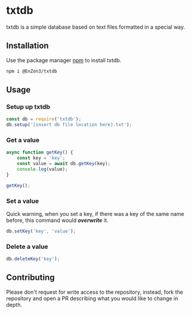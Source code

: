 # txtdb

txtdb is a simple database based on text files formatted in a special way.

## Installation

Use the package manager [npm](https://npmjs.com) to install txtdb.
```bash
npm i @EnZon3/txtdb
```

## Usage

### Setup up txtdb
```javascript
const db = require('txtdb');
db.setup('[insert db file location here].txt');
```

### Get a value
```javascript
async function getKey() {
    const key = 'key';
    const value = await db.getKey(key);
    console.log(value);
}

getKey();
```

### Set a value
Quick warning, when you set a key, if there was a key of the same name before, this command would ***overwrite*** it.
```javascript
db.setKey('key', 'value');
```

### Delete a value
```javascript
db.deleteKey('key');
```

## Contributing
Please don't request for write access to the repository, instead, fork the repository and open a PR describing what you would like to change in depth.
